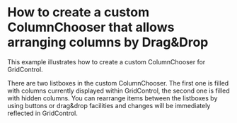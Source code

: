 # How to create a custom ColumnChooser that allows arranging columns by Drag&Drop


<p>This example illustrates how to create a custom ColumnChooser for GridControl.</p><p>There are two listboxes in the custom ColumnChooser. The first one is filled with columns currently displayed within GridControl, the second one is filled with hidden columns. You can rearrange items between the listboxes by using buttons or drag&drop facilities and changes will be immediately reflected in GridControl.</p>

<br/>


